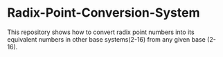 # Radix-Point-Conversion-System
This repository shows how to convert radix point numbers into its equivalent numbers in other base systems(2-16) from any given base (2-16).
